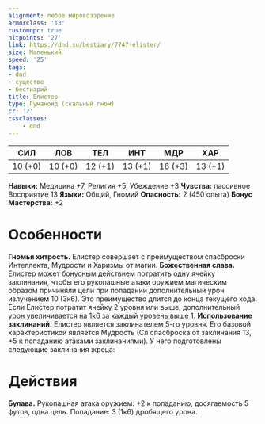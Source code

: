 ```yaml
---
alignment: любое мировоззрение
armorclass: '13'
customnpc: true
hitpoints: '27'
link: https://dnd.su/bestiary/7747-elister/
size: Маленький
speed: '25'
tags:
- dnd
- существо
- бестиарий
title: Елистер
type: Гуманоид (скальный гном)
cr: '2'
cssclasses:
    - dnd
---
```



| СИЛ | ЛОВ | ТЕЛ | ИНТ | МДР | ХАР |
|---|---|---|---|---|---|
| 10 (+0) | 10 (+0) | 12 (+1) | 13 (+1) | 16 (+3) | 13 (+1) |
**Навыки:** Медицина +7, Религия +5, Убеждение +3
**Чувства:** пассивное Восприятие 13
**Языки:** Общий, Гномий
**Опасность:** 2 (450 опыта)
**Бонус Мастерства:** +2


# Особенности
**Гномья хитрость.** Елистер совершает с преимуществом спасброски Интеллекта, Мудрости и Харизмы от магии.
**Божественная слава.** Елистер может бонусным действием потратить одну ячейку заклинания, чтобы его рукопашные атаки оружием магическим образом причиняли цели при попадании дополнительный урон излучением 10 (3к6). Это преимущество длится до конца текущего хода. Если Елистер потратит ячейку 2 уровня или выше, дополнительный урон увеличивается на 1к6 за каждый уровень выше 1.
**Использование заклинаний.** Елистер является заклинателем 5-го уровня. Его базовой характеристикой является Мудрость (Сл спасброска от заклинания 13, +5 к попаданию атаками заклинаниями). У него подготовлены следующие заклинания жреца:


# Действия
**Булава.** Рукопашная атака оружием: +2 к попаданию, досягаемость 5 футов, одна цель. Попадание: 3 (1к6) дробящего урона.